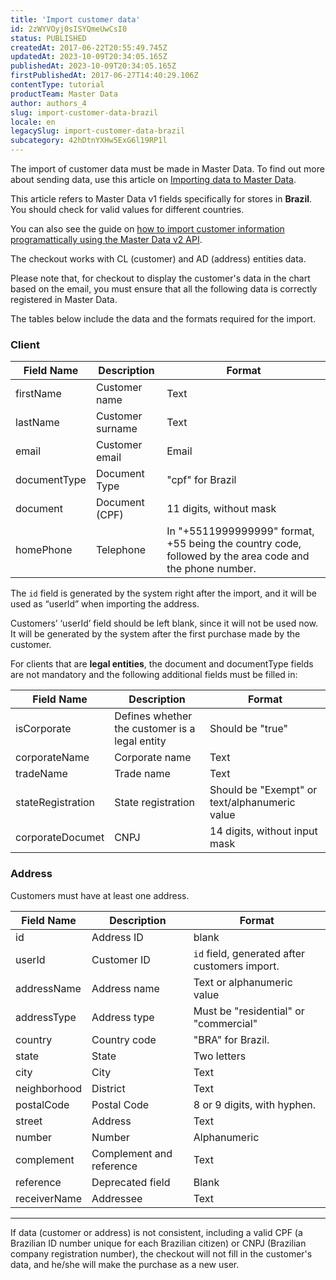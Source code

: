 ```yaml
---
title: 'Import customer data'
id: 2zWYVOyj0sISYQmeUwCsI0
status: PUBLISHED
createdAt: 2017-06-22T20:55:49.745Z
updatedAt: 2023-10-09T20:34:05.165Z
publishedAt: 2023-10-09T20:34:05.165Z
firstPublishedAt: 2017-06-27T14:40:29.106Z
contentType: tutorial
productTeam: Master Data
author: authors_4
slug: import-customer-data-brazil
locale: en
legacySlug: import-customer-data-brazil
subcategory: 42hDtnYXHw5ExG6l19RP1l
---
```


The import of customer data must be made in Master Data. To find out more about sending data, use this article on [Importing data to Master Data](/en/tutorial/importing-data-into-master-data).

<div class="alert alert-danger">
  <p>This article refers to Master Data v1 fields specifically for stores in <strong>Brazil</strong>. You should check for valid values for different countries.</p>
  <p>You can also see the guide on <a href="https://developers.vtex.com/docs/guides/import-customer-data">how to import customer information programattically using the Master Data v2 API</a>.</p>
</div>

The checkout works with CL (customer) and AD (address) entities data.

Please note that, for checkout to display the customer's data in the chart based on the email, you must ensure that all the following data is correctly registered in Master Data.

The tables below include the data and the formats required for the import.  

### Client

| Field Name | Description | Format |
|---------------|-----------|---------|
| firstName | Customer name | Text |
| lastName | Customer surname | Text |
| email | Customer email | Email |
| documentType | Document Type | "cpf" for Brazil |
| document | Document (CPF) | 11 digits, without mask |
| homePhone | Telephone | In "+5511999999999" format, +55 being the country code, followed by the area code and the phone number. |

The `id` field is generated by the system right after the import, and it will be used as “userld” when importing the address.

Customers’ ‘userId’ field should be left blank, since it will not be used now. It will be generated by the system after the first purchase made by the customer.

For clients that are **legal entities**, the document and documentType fields are not mandatory and the following additional fields must be filled in:

| Field Name | Description | Format |
|---------------|-----------|---------|
| isCorporate | Defines whether the customer is a legal entity | Should be "true" |
| corporateName | Corporate name | Text |
| tradeName | Trade name | Text |
| stateRegistration | State registration | Should be "Exempt" or text/alphanumeric value |
| corporateDocumet | CNPJ | 14 digits, without input mask |

### Address

Customers must have at least one address.

| Field Name | Description | Format |
|---------------|-----------|---------|
| id | Address ID | blank |
| userId | Customer ID | `id` field, generated after customers import. |
| addressName | Address name | Text or alphanumeric value |
| addressType | Address type | Must be "residential" or "commercial" |
| country | Country code | "BRA" for Brazil. |
| state | State | Two letters |
| city | City | Text |
| neighborhood | District | Text |
| postalCode | Postal Code | 8 or 9 digits, with hyphen. |
| street | Address | Text |
| number | Number | Alphanumeric |
| complement | Complement and reference | Text |
| reference | Deprecated field | Blank |
| receiverName | Addressee | Text |

---

If data (customer or address) is not consistent, including a valid CPF (a Brazilian ID number unique for each Brazilian citizen) or CNPJ (Brazilian company registration number), the checkout will not fill in the customer's data, and he/she will make the purchase as a new user.
